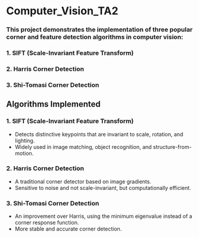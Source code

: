 # Computer_Vision_TA2

### This project demonstrates the implementation of three popular corner and feature detection algorithms in computer vision:

###  1. **SIFT (Scale-Invariant Feature Transform)**
###  2. **Harris Corner Detection**
###  3. **Shi-Tomasi Corner Detection**

## Algorithms Implemented

### 1. SIFT (Scale-Invariant Feature Transform)
- Detects distinctive keypoints that are invariant to scale, rotation, and lighting.
- Widely used in image matching, object recognition, and structure-from-motion.

### 2. Harris Corner Detection
- A traditional corner detector based on image gradients.
- Sensitive to noise and not scale-invariant, but computationally efficient.

### 3. Shi-Tomasi Corner Detection
- An improvement over Harris, using the minimum eigenvalue instead of a corner response function.
- More stable and accurate corner detection.
